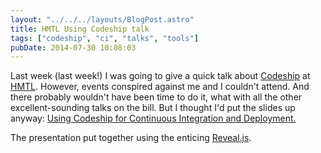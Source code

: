 ```yaml
---
layout: "../../../layouts/BlogPost.astro"
title: HMTL Using Codeship talk
tags: ["codeship", "ci", "talks", "tools"]
pubDate: 2014-07-30 10:08:03
---
```


Last week (last week!) I was going to give a quick talk about [Codeship](https://codeship.io/) at [HMTL](https://www.flickr.com/photos/ohskylab/8841052813/). However, events conspired against me and I couldn't attend. And there probably wouldn't have been time to do it, what with all the other excellent-sounding talks on the bill. But I thought I'd put the slides up anyway: [Using Codeship for Continuous Integration and Deployment.](http://anglepoised.github.io/hmtl-codeship-talk/)

The presentation put together using the enticing [Reveal.js](http://lab.hakim.se/reveal-js/).
